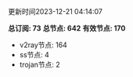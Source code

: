 更新时间2023-12-21 04:14:07

**总订阅: 73**
**总节点: 642**
**有效节点: 170**
- v2ray节点: 164
- ss节点: 4
- trojan节点: 2
